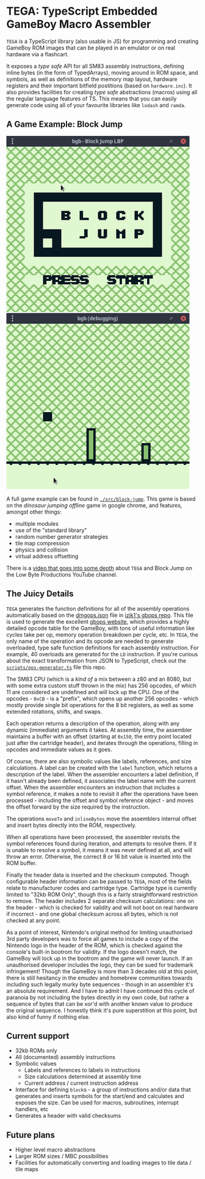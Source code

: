 
# TEGA: TypeScript Embedded GameBoy Macro Assembler

`TEGA` is a TypeScript library (also usable in JS) for programming and creating GameBoy ROM images that can be played in an emulator or on real hardware via a flashcart.

It exposes a *type safe* API for all SM83 assembly instructions, defining inline bytes (in the form of TypedArrays), moving around in ROM space, and symbols, as well as definitions of the memory map layout, hardware registers and their important bitfield postitions (based on `hardware.inc`). It also provides facilities for creating *type safe* abstractions (macros) using all the regular language features of TS. This means that you can easily generate code using all of your favourite libraries like `lodash` and `ramda`.

## A Game Example: Block Jump

<img src="images/block-jump-1.png">
<img src="images/block-jump-2.png">

A full game example can be found in [`./src/block-jump`](./src/block-jump). This game is based on the *dinosaur jumping offline* game in google chrome, and features, amongst other things:

- multiple modules
- use of the "standard library"
- random number generator strategies
- tile map compression
- physics and collision
- virtual address offsetting

There is a [video that goes into some depth](https://youtu.be/TIlx5nBnx-o) about `TEGA` and Block Jump on the Low Byte Productions YouTube channel.

## The Juicy Details

`TEGA` generates the function definitions for all of the assembly operations automatically based on the [dmgops.json](https://github.com/izik1/gbops/blob/master/dmgops.json) file in [izik1's gbops repo](https://github.com/izik1/gbops). This file is used to generate the excellent [gbops website](https://izik1.github.io/gbops/), which provides a highly detailed opcode table for the GameBoy, with tons of useful information like cycles take per op, memory operation breakdown per cycle, etc. In `TEGA`, the only name of the operation and its opcode are needed to generate overloaded, type safe function definitions for each assembly instruction. For example, 40 overloads are generated for the `LD` instruction. If you're curious about the exact transformation from JSON to TypeScript, check out the [`scripts/ops-generator.ts`](scripts/ops-generator.ts) file this repo.

The SM83 CPU (which is a *kind of* a mix between a z80 and an 8080, but with some extra custom stuff thrown in the mix) has 256 opcodes, of which 11 are considered are undefined and will lock up the CPU. One of the opcodes - `0xCB` - is a "prefix", which opens up another 256 opcodes - which mostly provide single bit operations for the 8 bit registers, as well as some extended rotations, shifts, and swaps.

Each operation returns a description of the operation, along with any dynamic (immediate) arguments it takes. At assembly time, the assembler maintains a buffer with an offset (starting at `0x150`, the entry point located just after the cartridge header), and iterates through the operations, filling in opcodes and immediate values as it goes.

Of course, there are also symbolic values like labels, references, and size calculations. A label can be created with the `label` function, which returns a description of the label. When the assembler encounters a label definition, if it hasn't already been defined, it associates the label name with the current offset. When the assembler encounters an instruction that includes a symbol reference, it makes a note to revisit it after the operations have been processed - including the offset and symbol reference object - and moves the offset forward by the size required by the instruction.

The operations `moveTo` and `inlineBytes` move the assemblers internal offset and insert bytes directly into the ROM, respectively.

When all operations have been processed, the assembler revisits the symbol references found during iteration, and attempts to resolve them. If it is unable to resolve a symbol, it means it was never defined at all, and will throw an error. Otherwise, the correct 8 or 16 bit value is inserted into the ROM buffer.

Finally the header data is inserted and the checksum computed. Though configurable header information can be passed to `TEGA`, most of the fields relate to manufacturer codes and cartridge type. Cartridge type is currently limited to "32kb ROM Only", though this is a fairly straightforward restriction to remove. The header includes 2 separate checksum calculations: one on the header - which is checked for validity and will not boot on real hardware if incorrect - and one global checksum across all bytes, which is not checked at any point.

As a point of interest, Nintendo's original method for limiting unauthorised 3rd party developers was to force all games to include a copy of the Nintendo logo in the header of the ROM, which is checked against the console's built-in bootrom for validity. If the logo doesn't match, the GameBoy will lock up in the bootrom and the game will never launch. If an unauthorised developer includes the logo, they can be sued for trademark infringement! Though the GameBoy is more than 3 decades old at this point, there is still hesitancy in the emudev and homebrew communities towards including such legally murky byte sequences - though in an assembler it's an absolute requirement. And I have to admit I have continued this cycle of paranoia by not including the bytes directly in my own code, but rather a sequence of bytes that can be xor'd with another known value to produce the original sequence. I honestly think it's pure superstition at this point, but also kind of funny if nothing else.

## Current support

- 32kb ROMs only
- All (documented) assembly instructions
- Symbolic values
  - Labels and references to labels in instructions
  - Size calculations determined at assembly time
  - Current address / current instruction address
- Interface for defining `block`s - a group of instructions and/or data that generates and inserts symbols for the start/end and calculates and exposes the size. Can be used for macros, subroutines, interrupt handlers, etc
- Generates a header with valid checksums

## Future plans

- Higher level macro abstractions
- Larger ROM sizes / MBC possibilities
- Facilities for automatically converting and loading images to tile data / tile maps
